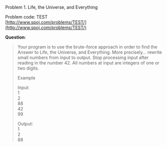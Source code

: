 Problem 1. Life, the Universe, and Everything

Problem code: TEST<br>
[http://www.spoj.com/problems/TEST/](http://www.spoj.com/problems/TEST/)

**Question**:
> Your program is to use the brute-force approach in order to find the Answer to Life, the Universe, and Everything. More precisely... rewrite small numbers from input to output. Stop processing input after reading in the number 42. All numbers at input are integers of one or two digits.
> 
> 
> Example
> 
> Input:<br>
> 1<br>
> 2<br>
> 88<br>
> 42<br>
> 99<br>
> 
> Output:<br>
> 1<br>
> 2<br>
> 88<br>